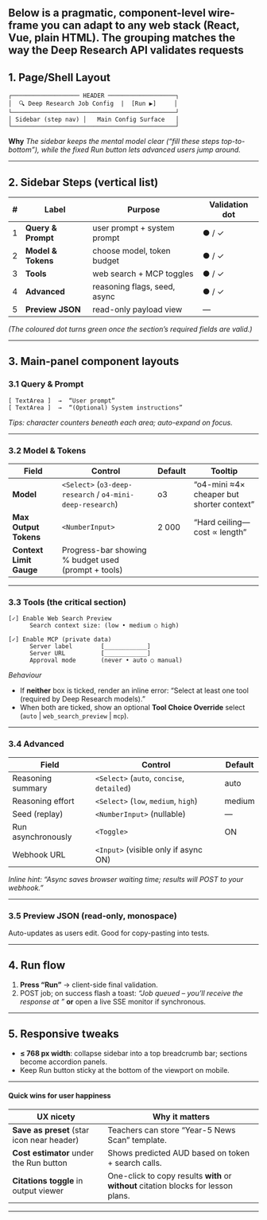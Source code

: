 Below is a pragmatic, component-level wire-frame you can adapt to any web stack (React, Vue, plain HTML).  The grouping matches the way the Deep Research API validates requests
---

## 1. Page/Shell Layout

```
┌─────────────────── HEADER ───────────────────┐
│  🔍 Deep Research Job Config  |  [Run ▶]     │
└──────────────────────────────────────────────┘
│ Sidebar (step nav) │   Main Config Surface   │
└──────────────────────────────────────────────┘
```

**Why**
*The sidebar keeps the mental model clear (“fill these steps top-to-bottom”), while the fixed Run button lets advanced users jump around.*

---

## 2. Sidebar Steps (vertical list)

| # | Label              | Purpose                      | Validation dot |
| - | ------------------ | ---------------------------- | -------------- |
| 1 | **Query & Prompt** | user prompt + system prompt  | ● / ✓          |
| 2 | **Model & Tokens** | choose model, token budget   | ● / ✓          |
| 3 | **Tools**          | web search + MCP toggles     | ● / ✓          |
| 4 | **Advanced**       | reasoning flags, seed, async | ● / ✓          |
| 5 | **Preview JSON**   | read-only payload view       | —              |

*(The coloured dot turns green once the section’s required fields are valid.)*

---

## 3. Main-panel component layouts

### 3.1 Query & Prompt

```
[ TextArea ]  →  “User prompt”
[ TextArea ]  →  “(Optional) System instructions”
```

*Tips: character counters beneath each area; auto-expand on focus.*

---

### 3.2 Model & Tokens

| Field                   | Control                                                   | Default | Tooltip                                   |
| ----------------------- | --------------------------------------------------------- | ------- | ----------------------------------------- |
| **Model**               | `<Select>` (`o3-deep-research` / `o4-mini-deep-research`) | o3      | “o4-mini ≈4× cheaper but shorter context” |
| **Max Output Tokens**   | `<NumberInput>`                                           | 2 000   | “Hard ceiling—cost ∝ length”              |
| **Context Limit Gauge** | Progress-bar showing % budget used (prompt + tools)       |         |                                           |

---

### 3.3 Tools (the critical section)

```
[✓] Enable Web Search Preview
      Search context size: (low • medium ○ high)

[✓] Enable MCP (private data)
      Server label        [____________]
      Server URL          [____________]
      Approval mode       (never • auto ○ manual)
```

*Behaviour*

* If **neither** box is ticked, render an inline error: “Select at least one tool (required by Deep Research models).”
* When both are ticked, show an optional **Tool Choice Override** select (`auto` | `web_search_preview` | `mcp`).

---

### 3.4 Advanced

| Field              | Control                                    | Default |
| ------------------ | ------------------------------------------ | ------- |
| Reasoning summary  | `<Select>` (`auto`, `concise`, `detailed`) | auto    |
| Reasoning effort   | `<Select>` (`low`, `medium`, `high`)       | medium  |
| Seed (replay)      | `<NumberInput>` (nullable)                 | —       |
| Run asynchronously | `<Toggle>`                                 | ON      |
| Webhook URL        | `<Input>` (visible only if async ON)       |         |

*Inline hint: “Async saves browser waiting time; results will POST to your webhook.”*

---

### 3.5 Preview JSON (read-only, monospace)

Auto-updates as users edit.  Good for copy-pasting into tests.

---

## 4. Run flow

1. **Press “Run”** → client-side final validation.
2. POST job; on success flash a toast: *“Job queued – you’ll receive the response at <webhook>”* **or** open a live SSE monitor if synchronous.

---

## 5. Responsive tweaks

* **≤ 768 px width**: collapse sidebar into a top breadcrumb bar; sections become accordion panels.
* Keep Run button sticky at the bottom of the viewport on mobile.

---

#### Quick wins for user happiness

| UX nicety                                  | Why it matters                                                                      |
| ------------------------------------------ | ----------------------------------------------------------------------------------- |
| **Save as preset** (star icon near header) | Teachers can store “Year-5 News Scan” template.                                     |
| **Cost estimator** under the Run button    | Shows predicted AUD based on token + search calls.                                  |
| **Citations toggle** in output viewer      | One-click to copy results **with** or **without** citation blocks for lesson plans. |

---

